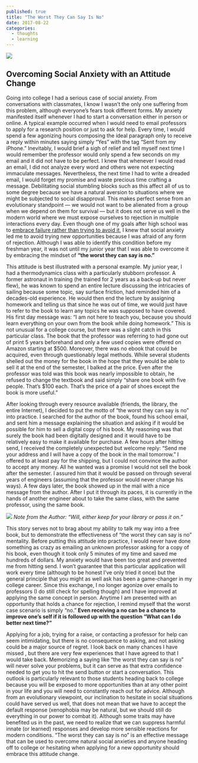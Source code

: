 ```yaml
---
published: true
title: "The Worst They Can Say Is No"
date: 2017-08-22
categories:
  - thoughts
  - learning
---
```


![](https://miro.medium.com/max/2000/1*no-1ulhTamli19ZjlztvPw.png?q=20)

## Overcoming Social Anxiety with an Attitude Change

Going into college I had a serious case of social anxiety. From conversations with classmates, I know I wasn’t the only one suffering from this problem, although everyone’s fears took different forms. My anxiety manifested itself whenever I had to start a conversation either in person or online. A typical example occurred when I would need to email professors to apply for a research position or just to ask for help. Every time, I would spend a few agonizing hours composing the ideal paragraph only to receive a reply within minutes saying simply “Yes” with the tag “Sent from my iPhone.” Inevitably, I would brief a sigh of relief and tell myself next time I would remember the professor would only spend a few seconds on my email and it did not have to be perfect. I knew that whenever I would read an email, I did not analyze every word and others were not expecting immaculate messages. Nevertheless, the next time I had to write a dreaded email, I would forget my promise and waste precious time crafting a message. Debilitating social stumbling blocks such as this affect all of us to some degree because we have a natural aversion to situations where we might be subjected to social disapproval. This makes perfect sense from an evolutionary standpoint — we would not want to be alienated from a group when we depend on them for survival — but it does not serve us well in the modern world where we must expose ourselves to rejection in multiple interactions every day. Even though one of my goals after high school was to [embrace failure rather than trying to avoid it](/@williamkoehrsen/high-school-speech-fd274e2293b5?), I knew that social anxiety led me to avoid trying new opportunities because I was afraid of any form of rejection. Although I was able to identify this condition before my freshman year, it was not until my junior year that I was able to overcome it by embracing the mindset of **“the worst they can say is no.”**

<!--more-->

This attitude is best illustrated with a personal example. My junior year, I had a thermodynamics class with a particularly stubborn professor. A former astronaut in training (he trained for 2 years as a back-up but never flew), he was known to spend an entire lecture discussing the intricacies of sailing because some topic, say surface friction, had reminded him of a decades-old experience. He would then end the lecture by assigning homework and telling us that since he was out of time, we would just have to refer to the book to learn any topics he was supposed to have covered. His first day message was: “I am not here to teach you, because you should learn everything on your own from the book while doing homework.” This is not unusual for a college course, but there was a slight catch in this particular class. The book that the professor was referring to had gone out of print 5 years beforehand and only a few used copies were offered on Amazon starting at $500\. Moreover, there was no ebook that could be acquired, even through questionably legal methods. While several students shelled out the money for the book in the hope that they would be able to sell it at the end of the semester, I balked at the price. Even after the professor was told was this book was nearly impossible to obtain, he refused to change the textbook and said simply “share one book with five people. That’s $100 each. That’s the price of a pair of shoes except the book is more useful.”

After looking through every resource available (friends, the library, the entire Internet), I decided to put the motto of “the worst they can say is no” into practice. I searched for the author of the book, found his school email, and sent him a message explaining the situation and asking if it would be possible for him to sell a digital copy of his book. My reasoning was that surely the book had been digitally designed and it would have to be relatively easy to make it available for purchase. A few hours after hitting send, I received the completely unexpected but welcome reply: “Send me your address and I will have a copy of the book in the mail tomorrow.” I offered to at least pay for the shipping, but I could not convince the author to accept any money. All he wanted was a promise I would not sell the book after the semester. I assured him that it would be passed on through several years of engineers (assuming that the professor would never change his ways). A few days later, the book showed up in the mail with a nice message from the author. After I put it through its paces, it is currently in the hands of another engineer about to take the same class, with the same professor, using the same book.

![](https://miro.medium.com/max/2000/1*IajhsGJWNgJdvllPrx5dMw.png?q=20)
*Note from the Author: “Will, either keep for your library or pass it on.”*

This story serves not to brag about my ability to talk my way into a free book, but to demonstrate the effectiveness of “the worst they can say is no” mentality. Before putting this attitude into practice, I would never have done something as crazy as emailing an unknown professor asking for a copy of his book, even though it took only 5 minutes of my time and saved me hundreds of dollars. My anxiety would have been too great and prevented me from hitting send. I won’t guarantee that this particular application will work every time (although to be honest I’ve only tried it once) but the general principle that you might as well ask has been a game-changer in my college career. Since this exchange, I no longer agonize over emails to professors (I do still check for spelling though) and I have improved at applying the same concept in person. Anytime I am presented with an opportunity that holds a chance for rejection, I remind myself that the worst case scenario is simply “no.” **Even receiving a no can be a chance to improve one’s self if it is followed up with the question “What can I do better next time?”**

Applying for a job, trying for a raise, or contacting a professor for help can seem intimidating, but there is no consequence to asking, and not asking could be a major source of regret. I look back on many chances I have missed , but there are very few experiences that I have agreed to that I would take back. Memorizing a saying like “the worst they can say is no” will never solve your problems, but it can serve as that extra confidence needed to get you to hit the send button or start a conversation. This outlook is particularly relevant to those students heading back to college because you will be exposed to more opportunities than at any other point in your life and you will need to constantly reach out for advice. Although from an evolutionary viewpoint, our inclination to hesitate in social situations could have served us well, that does not mean that we have to accept the default response (xenophobia may be natural, but we should still do everything in our power to combat it). Although some traits may have benefited us in the past, we need to realize that we can suppress harmful innate (or learned) responses and develop more sensible reactions for modern conditions. “The worst they can say is no” is an effective message that can be used to overcome natural social anxieties and anyone heading off to college or hesitating when applying for a new opportunity should embrace this attitude change.
